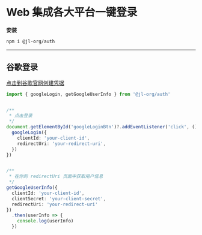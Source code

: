 # Web 集成各大平台一键登录

**安装**
```bash
npm i @jl-org/auth
```

---


## 谷歌登录

[点击到谷歌官网创建凭据](https://console.cloud.google.com/apis)

```ts
import { googleLogin, getGoogleUserInfo } from '@jl-org/auth'


/**
 * 点击登录
 */
document.getElementById('googleLoginBtn')?.addEventListener('click', () => {
  googleLogin({
    clientId: 'your-client-id',
    redirectUri: 'your-redirect-uri',
  })
})


/**
 * 在你的 redirectUri 页面中获取用户信息
 */
getGoogleUserInfo({
  clientId: 'your-client-id',
  clientSecret: 'your-client-secret',
  redirectUri: 'your-redirect-uri'
})
  .then(userInfo => {
    console.log(userInfo)
  })
```
